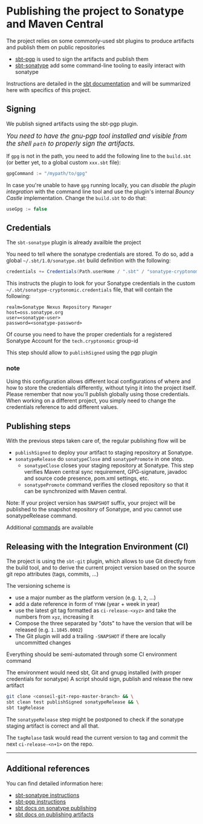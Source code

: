Publishing the project to Sonatype and Maven Central
=====================================================

The project relies on some commonly-used sbt plugins to produce artifacts and publish them on public repositories

- [sbt-pgp](https://www.scala-sbt.org/sbt-pgp/) is used to sign the artifacts and publish them
- [sbt-sonatype](https://github.com/xerial/sbt-sonatype) add some command-line tooling to easily interact with sonatype

Instructions are detailed in the [sbt documentation](https://www.scala-sbt.org/release/docs/Using-Sonatype.html) and will be summarized here with specifics of this project.

## Signing

We publish signed artifacts using the sbt-pgp plugin.

<big>_You need to have the gnu-pgp tool installed and visible from the shell `path` to properly sign the artifacts._</big>

If `gpg` is not in the path, you need to add the following line to the `build.sbt` (or better yet, to a global custom `xxx.sbt` file):
```scala
gpgCommand := "/mypath/to/gpg"
```

In case you're unable to have `gpg` running locally, you can _disable the plugin integration_ with the command line tool and use the plugin's internal _Bouncy Castle_ implementation.
Change the `build.sbt` to do that:
```scala
useGpg := false
```

## Credentials

The `sbt-sonatype` plugin is already availble the project

You need to tell where the sonatype credentials are stored. To do so, add a global `~/.sbt/1.0/sonatype.sbt` build definition with the following:
```scala
credentials += Credentials(Path.userHome / ".sbt" / "sonatype-cryptonomic.credentials")
```

This instructs the plugin to look for your Sonatype credentials in the custom `~/.sbt/sonatype-cryptonomic.credentials` file, that will contain the following:
```
realm=Sonatype Nexus Repository Manager
host=oss.sonatype.org
user=<sonatype-user>
password=<sonatype-password>
```

Of course you need to have the proper credentials for a registered Sonatype Account for the `tech.cryptonomic` group-id

This step should allow to `publishSigned` using the pgp plugin

### note
Using this configuration allows different local configurations of where and how to store the credentials differently, without tying it into the project itself.
Please remember that now you'll publish globally using those credentials. When working on a different project, you simply need to change the credentials reference to add different values.

## Publishing steps
With the previous steps taken care of, the regular publishing flow will be

 - `publishSigned` to deploy your artifact to staging repository at Sonatype.
 - `sonatypeRelease` do `sonatypeClose` and `sonatypePromote` in one step.
   - `sonatypeClose` closes your staging repository at Sonatype. This step verifies Maven central sync requirement, GPG-signature, javadoc and source code presence, pom.xml settings, etc.
    - `sonatypePromote` command verifies the closed repository so that it can be synchronized with Maven central.

Note: If your project version has `SNAPSHOT` suffix, your project will be published to the snapshot repository of Sonatype, and you cannot use sonatypeRelease command.

Additional [commands](https://github.com/xerial/sbt-sonatype#available-commands) are available

## Releasing with the Integration Environment (CI)
The project is using the `sbt-git` plugin, which allows to use Git directly from the build tool, and to derive the current project version based on the source git repo attributes (tags, commits, ...)

The versioning scheme is
 * use a major number as the platform version (e.g. `1`, `2`, ...)
 * add a date reference in form of `YYWW` (year + week in year)
 * use the latest git tag formatted as `ci-release-<xyz>` and take the numbers from `xyz`, increasing it
 * Compose the three separated by "dots" to have the version that will be released (e.g. `1.1845.0002`)
 * The Git plugin will add a trailing `-SNAPSHOT` if there are locally uncommitted changes

Everything should be semi-automated through some CI environment command

The environment would need sbt, Git and gnupg installed (with proper credentials for sonatype)
A script should sign, publish and release the new artifact
```bash
git clone <conseil-git-repo-master-branch> && \
sbt clean test publishSigned sonatypeRelease && \
sbt tagRelease
```
The `sonatypeRelease` step might be postponed to check if the sonatype staging artifact is correct and all that.

The `tagRelase` task would read the current version to tag and commit the next `ci-release-<n+1>` on the repo.

---
## Additional references
You can find detailed information here:

 - [sbt-sonatype instructions](https://github.com/xerial/sbt-sonatype)
 - [sbt-pgp instructions](https://www.scala-sbt.org/sbt-pgp/usage.html)
 - [sbt docs on sonatype publishing](https://www.scala-sbt.org/release/docs/Using-Sonatype.html)
 - [sbt docs on publishing artifacts](https://www.scala-sbt.org/1.x/docs/Publishing.html)